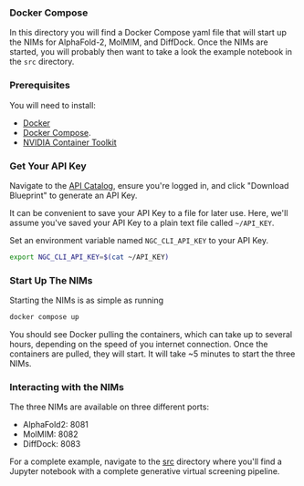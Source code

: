 ### Docker Compose

In this directory you will find a Docker Compose yaml file that will start up 
the NIMs for AlphaFold-2, MolMIM, and DiffDock. Once the NIMs are started, you
will probably then want to take a look the example notebook in the `src` directory.

### Prerequisites

You will need to install:
* [Docker](https://docs.docker.com/engine/install/)
* [Docker Compose](https://docs.docker.com/compose/).
* [NVIDIA Container Toolkit](https://docs.nvidia.com/datacenter/cloud-native/container-toolkit/latest/install-guide.html)

### Get Your API Key 

Navigate to the [API Catalog](https://build.nvidia.com/nvidia/generative-virtual-screening-for-drug-discovery), ensure you're logged in, and click "Download Blueprint" to generate an API Key. 

It can be convenient to save your API Key to a file for later use.  Here, we'll assume you've saved your API Key to a plain text file called `~/API_KEY`.

Set an environment variable named `NGC_CLI_API_KEY` to your API Key.

```bash
export NGC_CLI_API_KEY=$(cat ~/API_KEY)
```

### Start Up The NIMs

Starting the NIMs is as simple as running

```bash
docker compose up
```

You should see Docker pulling the containers, which can take up to several hours, depending on the speed of you internet connection.  Once the containers are pulled, they will start. It will take ~5 minutes to start the three NIMs.

### Interacting with the NIMs

The three NIMs are available on three different ports:

- AlphaFold2: 8081
- MolMIM: 8082
- DiffDock: 8083

For a complete example, navigate to the [src](../src) directory where you'll find a Jupyter notebook with a complete generative virtual screening pipeline.
